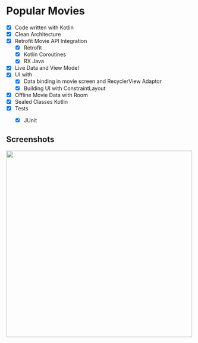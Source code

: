 # Popular Movies

- [X] Code written with Kotlin
- [X] Clean Architecture
- [X] Retrofit
Movie API Integration
    - [X] Retrofit
    - [X] Kotlin Coroutines
    - [X] RX Java
- [X] Live Data and View Model
- [X] UI with
    - [X] Data binding in movie screen and RecyclerView Adaptor
    - [X] Building UI with ConstraintLayout
- [X] Offline Movie Data with Room
- [X] Sealed Classes Kotlin
- [X] Tests
    - [X] JUnit


## Screenshots
<img src="https://raw.githubusercontent.com/ashishrawat2911/Android-PopularMovies/master/screenshots/popularmovies.png" height = 500>
